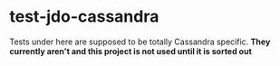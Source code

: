 # test-jdo-cassandra

Tests under here are supposed to be totally Cassandra specific. 
__They currently aren't and this project is not used until it is sorted out__
